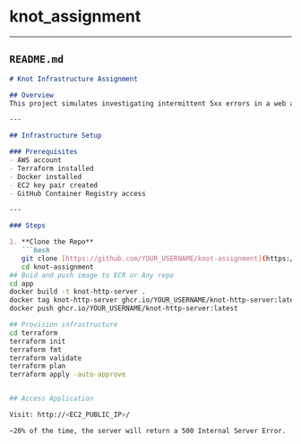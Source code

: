 # knot_assignment


---

##  `README.md`

```markdown
# Knot Infrastructure Assignment

## Overview
This project simulates investigating intermittent 5xx errors in a web application deployed on AWS using Terraform and Docker.

---

## Infrastructure Setup

### Prerequisites
- AWS account
- Terraform installed
- Docker installed
- EC2 key pair created
- GitHub Container Registry access

---

### Steps

1. **Clone the Repo**  
   ```bash
   git clone [https://github.com/YOUR_USERNAME/knot-assignment](https://github.com/centurydevops/knot_assignment.git)
   cd knot-assignment
## Buid and push image to ECR or Any repo
cd app
docker build -t knot-http-server .
docker tag knot-http-server ghcr.io/YOUR_USERNAME/knot-http-server:latest
docker push ghcr.io/YOUR_USERNAME/knot-http-server:latest

## Provision infrastructure
cd terraform
terraform init
terraform fmt
terraform validate
terraform plan
terraform apply -auto-approve


## Access Application

Visit: http://<EC2_PUBLIC_IP>/

~20% of the time, the server will return a 500 Internal Server Error.
